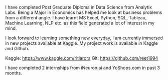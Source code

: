 I have completed Post Graduate Diploma in Data Science from Analytix Labs. Being a Major in Economics has helped me look at business problems from a different angle. I have learnt MS Excel, Python, SQL, Tableau, Machine Learning, NLP etc. as this field generated a lot of interest in my mind.

I look forward to learning something new everyday, I am currently immersed in new projects available at Kaggle. My project work is available in Kaggle and Github.

Kaggle: https://www.kaggle.com/ritiarora
Git: https://github.com/reet1994

I have completed 2 internships from iNeuron.ai and YoShops.com in past 3 months.
